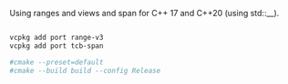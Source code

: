 Using ranges and views and span for C++ 17 and C++20 (using std::__).

```bash

vcpkg add port range-v3
vcpkg add port tcb-span

#cmake --preset=default
#cmake --build build --config Release

```
